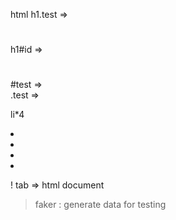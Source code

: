 html 
h1.test => <h1 class="test"></h1>
h1#id => <h1 id="test"></h1>
#test =>  <div id="test"></div>
.test =>  <div class="foo"></div>

li*4 
  <li></li>
  <li></li>
  <li></li>
  <li></li>

! tab => html document

>faker : generate data for testing